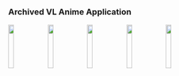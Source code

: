### Archived VL Anime Application
<div style="dispaly:flex">
    <img src="https://github.com/Fut1le/vl-anime-mobile/assets/43324348/03a2cb51-f29b-4939-9ec3-825c8e525e8a" width="15%">
    <img src="https://github.com/Fut1le/vl-anime-mobile/assets/43324348/f4e9e29a-10e9-440e-a929-3cee7f189434" width="15%">
    <img src="https://github.com/Fut1le/vl-anime-mobile/assets/43324348/6c0d8beb-107f-4edf-8047-95f77c518adc" width="15%">
    <img src="https://github.com/Fut1le/vl-anime-mobile/assets/43324348/2ce11d28-ba5e-4c62-93d9-a9dfb5e919b5" width="15%">
     <img src="https://github.com/Fut1le/vl-anime-mobile/assets/43324348/1697daa5-b433-4d35-a576-719853b2151f" width="15%">
</div>
